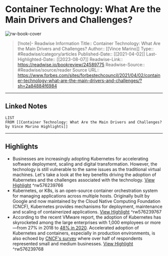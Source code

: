 # Container Technology: What Are the Main Drivers and Challenges?

![rw-book-cover](https://imageio.forbes.com/specials-images/imageserve/5ede30bbf9898700074a916c/0x0.jpg?format=jpg&width=1200)
<br>
>[!note]- Readwise Information
>Title:: Container Technology: What Are the Main Drivers and Challenges?
>Author:: [[Vince Marino]]
>Type:: #Readwise/category/articles
>Published-Date:: [[2021-04-02]]
>Last-Highlighted-Date:: [[2023-08-07]]
>Readwise-Link:: https://readwise.io/bookreview/24589775
>Readwise-Source:: #Readwise/source/reader
>Source URL:: https://www.forbes.com/sites/forbestechcouncil/2021/04/02/container-technology-what-are-the-main-drivers-and-challenges/?sh=2a84884f6984
--- 

## Linked Notes
```dataview
LIST
FROM [[Container Technology: What Are the Main Drivers and Challenges? by Vince Marino Highlights]]
```

---

## Highlights
- Businesses are increasingly adopting Kubernetes for accelerating software deployment, scaling and digital transformation. However, the technology is still vulnerable to the same issues as the traditional virtual machines. Let's take a look at the key benefits driving the adoption of Kubernetes and the challenges associated with the technology. [View Highlight](https://readwise.io/open/576239766) ^rw576239766
- Kubernetes, or K8s, is an open-source container orchestration system for managing applications across multiple hosts. Originally built by Google and now maintained by the Cloud Native Computing Foundation (CNCF), Kubernetes provides mechanisms for deployment, maintenance and scaling of containerized applications. [View Highlight](https://readwise.io/open/576239767) ^rw576239767
- According to the recent VMware report, the adoption of Kubernetes has skyrocketed among the large enterprises with 1,000 employees or more—from 27% in 2018 to [48% in 2020](https://containerjournal.com/topics/container-ecosystems/vmware-releases-state-of-kubernetes-2020-report/). Accelerated adoption of Kubernetes and containers, especially in production environments, is also echoed by [CNCF's survey](https://www.cncf.io/wp-content/uploads/2020/08/CNCF_Survey_Report.pdf) where over half of respondents represented small and medium businesses. [View Highlight](https://readwise.io/open/576239768) ^rw576239768
